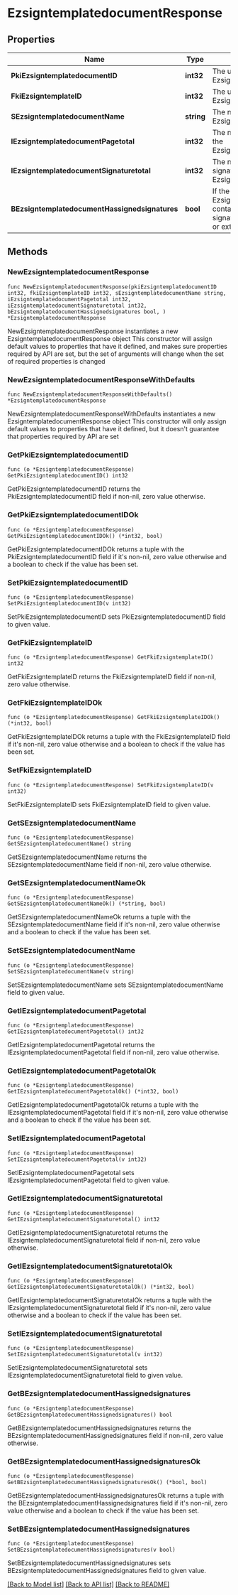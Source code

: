 # EzsigntemplatedocumentResponse

## Properties

Name | Type | Description | Notes
------------ | ------------- | ------------- | -------------
**PkiEzsigntemplatedocumentID** | **int32** | The unique ID of the Ezsigntemplatedocument | 
**FkiEzsigntemplateID** | **int32** | The unique ID of the Ezsigntemplate | 
**SEzsigntemplatedocumentName** | **string** | The name of the Ezsigntemplatedocument. | 
**IEzsigntemplatedocumentPagetotal** | **int32** | The number of pages in the Ezsigntemplatedocument. | 
**IEzsigntemplatedocumentSignaturetotal** | **int32** | The number of total signatures in the Ezsigntemplate. | 
**BEzsigntemplatedocumentHassignedsignatures** | **bool** | If the Ezsigntemplatedocument contains signed signatures (From internal or external sources) | 

## Methods

### NewEzsigntemplatedocumentResponse

`func NewEzsigntemplatedocumentResponse(pkiEzsigntemplatedocumentID int32, fkiEzsigntemplateID int32, sEzsigntemplatedocumentName string, iEzsigntemplatedocumentPagetotal int32, iEzsigntemplatedocumentSignaturetotal int32, bEzsigntemplatedocumentHassignedsignatures bool, ) *EzsigntemplatedocumentResponse`

NewEzsigntemplatedocumentResponse instantiates a new EzsigntemplatedocumentResponse object
This constructor will assign default values to properties that have it defined,
and makes sure properties required by API are set, but the set of arguments
will change when the set of required properties is changed

### NewEzsigntemplatedocumentResponseWithDefaults

`func NewEzsigntemplatedocumentResponseWithDefaults() *EzsigntemplatedocumentResponse`

NewEzsigntemplatedocumentResponseWithDefaults instantiates a new EzsigntemplatedocumentResponse object
This constructor will only assign default values to properties that have it defined,
but it doesn't guarantee that properties required by API are set

### GetPkiEzsigntemplatedocumentID

`func (o *EzsigntemplatedocumentResponse) GetPkiEzsigntemplatedocumentID() int32`

GetPkiEzsigntemplatedocumentID returns the PkiEzsigntemplatedocumentID field if non-nil, zero value otherwise.

### GetPkiEzsigntemplatedocumentIDOk

`func (o *EzsigntemplatedocumentResponse) GetPkiEzsigntemplatedocumentIDOk() (*int32, bool)`

GetPkiEzsigntemplatedocumentIDOk returns a tuple with the PkiEzsigntemplatedocumentID field if it's non-nil, zero value otherwise
and a boolean to check if the value has been set.

### SetPkiEzsigntemplatedocumentID

`func (o *EzsigntemplatedocumentResponse) SetPkiEzsigntemplatedocumentID(v int32)`

SetPkiEzsigntemplatedocumentID sets PkiEzsigntemplatedocumentID field to given value.


### GetFkiEzsigntemplateID

`func (o *EzsigntemplatedocumentResponse) GetFkiEzsigntemplateID() int32`

GetFkiEzsigntemplateID returns the FkiEzsigntemplateID field if non-nil, zero value otherwise.

### GetFkiEzsigntemplateIDOk

`func (o *EzsigntemplatedocumentResponse) GetFkiEzsigntemplateIDOk() (*int32, bool)`

GetFkiEzsigntemplateIDOk returns a tuple with the FkiEzsigntemplateID field if it's non-nil, zero value otherwise
and a boolean to check if the value has been set.

### SetFkiEzsigntemplateID

`func (o *EzsigntemplatedocumentResponse) SetFkiEzsigntemplateID(v int32)`

SetFkiEzsigntemplateID sets FkiEzsigntemplateID field to given value.


### GetSEzsigntemplatedocumentName

`func (o *EzsigntemplatedocumentResponse) GetSEzsigntemplatedocumentName() string`

GetSEzsigntemplatedocumentName returns the SEzsigntemplatedocumentName field if non-nil, zero value otherwise.

### GetSEzsigntemplatedocumentNameOk

`func (o *EzsigntemplatedocumentResponse) GetSEzsigntemplatedocumentNameOk() (*string, bool)`

GetSEzsigntemplatedocumentNameOk returns a tuple with the SEzsigntemplatedocumentName field if it's non-nil, zero value otherwise
and a boolean to check if the value has been set.

### SetSEzsigntemplatedocumentName

`func (o *EzsigntemplatedocumentResponse) SetSEzsigntemplatedocumentName(v string)`

SetSEzsigntemplatedocumentName sets SEzsigntemplatedocumentName field to given value.


### GetIEzsigntemplatedocumentPagetotal

`func (o *EzsigntemplatedocumentResponse) GetIEzsigntemplatedocumentPagetotal() int32`

GetIEzsigntemplatedocumentPagetotal returns the IEzsigntemplatedocumentPagetotal field if non-nil, zero value otherwise.

### GetIEzsigntemplatedocumentPagetotalOk

`func (o *EzsigntemplatedocumentResponse) GetIEzsigntemplatedocumentPagetotalOk() (*int32, bool)`

GetIEzsigntemplatedocumentPagetotalOk returns a tuple with the IEzsigntemplatedocumentPagetotal field if it's non-nil, zero value otherwise
and a boolean to check if the value has been set.

### SetIEzsigntemplatedocumentPagetotal

`func (o *EzsigntemplatedocumentResponse) SetIEzsigntemplatedocumentPagetotal(v int32)`

SetIEzsigntemplatedocumentPagetotal sets IEzsigntemplatedocumentPagetotal field to given value.


### GetIEzsigntemplatedocumentSignaturetotal

`func (o *EzsigntemplatedocumentResponse) GetIEzsigntemplatedocumentSignaturetotal() int32`

GetIEzsigntemplatedocumentSignaturetotal returns the IEzsigntemplatedocumentSignaturetotal field if non-nil, zero value otherwise.

### GetIEzsigntemplatedocumentSignaturetotalOk

`func (o *EzsigntemplatedocumentResponse) GetIEzsigntemplatedocumentSignaturetotalOk() (*int32, bool)`

GetIEzsigntemplatedocumentSignaturetotalOk returns a tuple with the IEzsigntemplatedocumentSignaturetotal field if it's non-nil, zero value otherwise
and a boolean to check if the value has been set.

### SetIEzsigntemplatedocumentSignaturetotal

`func (o *EzsigntemplatedocumentResponse) SetIEzsigntemplatedocumentSignaturetotal(v int32)`

SetIEzsigntemplatedocumentSignaturetotal sets IEzsigntemplatedocumentSignaturetotal field to given value.


### GetBEzsigntemplatedocumentHassignedsignatures

`func (o *EzsigntemplatedocumentResponse) GetBEzsigntemplatedocumentHassignedsignatures() bool`

GetBEzsigntemplatedocumentHassignedsignatures returns the BEzsigntemplatedocumentHassignedsignatures field if non-nil, zero value otherwise.

### GetBEzsigntemplatedocumentHassignedsignaturesOk

`func (o *EzsigntemplatedocumentResponse) GetBEzsigntemplatedocumentHassignedsignaturesOk() (*bool, bool)`

GetBEzsigntemplatedocumentHassignedsignaturesOk returns a tuple with the BEzsigntemplatedocumentHassignedsignatures field if it's non-nil, zero value otherwise
and a boolean to check if the value has been set.

### SetBEzsigntemplatedocumentHassignedsignatures

`func (o *EzsigntemplatedocumentResponse) SetBEzsigntemplatedocumentHassignedsignatures(v bool)`

SetBEzsigntemplatedocumentHassignedsignatures sets BEzsigntemplatedocumentHassignedsignatures field to given value.



[[Back to Model list]](../README.md#documentation-for-models) [[Back to API list]](../README.md#documentation-for-api-endpoints) [[Back to README]](../README.md)


